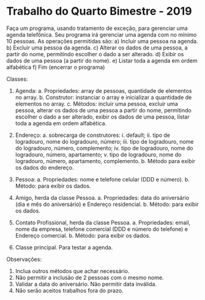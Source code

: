 Trabalho do Quarto Bimestre - 2019
=========================================

Faça um programa, usando tratamento de exceção, para gerenciar uma agenda telefônica. Seu programa
irá gerenciar uma agenda com no mínimo 10 pessoas. As operações permitidas são:
a) Incluir uma pessoa na agenda.
b) Excluir uma pessoa da agenda.
c) Alterar os dados de uma pessoa, a partir do nome, permitindo escolher o dado a ser alterado.
d) Exibir os dados de uma pessoa (a partir do nome).
e) Listar toda a agenda em ordem alfabética
f) Fim (encerrar o programa)

Classes:

1. Agenda:
  a. Propriedades: array de pessoas, quantidade de elementos no array.
  b. Construtor: instanciar o array e inicializar a quantidade de elementos no array.
  c. Métodos: incluir uma pessoa, excluir uma pessoa, alterar os dados de uma pessoa a partir
  do nome, permitindo escolher o dado a ser alterado, exibir os dados de uma pessoa, listar
  toda a agenda em ordem alfabética.

2. Endereço:
  a. sobrecarga de construtores:
    i. default;
    ii. tipo de logradouro, nome do logradouro, número;
    iii. tipo de logradouro, nome do logradouro, número, complemento;
    iv. tipo de logradouro, nome do logradouro, número, apartamento;
    v. tipo de logradouro, nome do logradouro, número, apartamento, complemento.
  b. Método para exibir os dados do endereço.

3. Pessoa:
  a. Propriedades: nome e telefone celular (DDD e número).
  b. Método: para exibir os dados.

4. Amigo, herda da classe Pessoa.
  a. Propriedades: data do aniversário (dia e mês do aniversário) e Endereço residencial.
  b. Método: para exibir os dados.

5. Contato Profissional, herda da classe Pessoa.
  a. Propriedades: email, nome da empresa, telefone comercial (DDD e número do telefone) e
  Endereço comercial.
  b. Método: para exibir os dados.

6. Classe principal. Para testar a agenda.

Observações:

1. Inclua outros métodos que achar necessário.
2. Não permitir a inclusão de 2 pessoas com o mesmo nome.
3. Validar a data do aniversário. Não permitir data inválida.
4. Não serão aceitos trabalhos fora do prazo.
